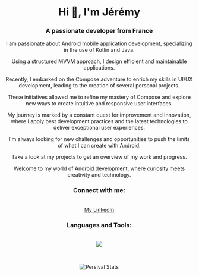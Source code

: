 <h1 align="center">Hi 👋, I'm Jérémy</h1>
<h3 align="center">A passionate developer from France</h3>

<p align="center">I am passionate about Android mobile application development, specializing in the use of Kotlin and Java.</p>
<p align="center">Using a structured MVVM approach, I design efficient and maintainable applications.</p>
<p align="center">Recently, I embarked on the Compose adventure to enrich my skills in UI/UX development, leading to the creation of several personal projects.</p>
<p align="center">These initiatives allowed me to refine my mastery of Compose and explore new ways to create intuitive and responsive user interfaces.</p>
<p align="center">My journey is marked by a constant quest for improvement and innovation, where I apply best development practices and the latest technologies to deliver exceptional user experiences.</p>
<p align="center">I'm always looking for new challenges and opportunities to push the limits of what I can create with Android.</p>
<p align="center">Take a look at my projects to get an overview of my work and progress.</p>
<p align="center">Welcome to my world of Android development, where curiosity meets creativity and technology.</p>

<h3 align="center">Connect with me:</h3>
<p align="center"><br>
  <a href="https://www.linkedin.com/in/jérémy-b-935188218">My LinkedIn</a><br>
</p>

<h3 align="center">Languages and Tools:</h3>
<p align="center"><br>
  <a href="https://skillicons.dev">
    <img src="https://skillicons.dev/icons?i=androidstudio,kotlin,java,gradle,firebase,github,linux,apple,windows,sketchup,photoshop,illustrator&perline=6" />
  </a>
</p><br>

<p align="center">
  <img src="https://github-readme-stats.vercel.app/api?username=persival001&show_icons=true&theme=graywhite" alt="Persival Stats">
</p>
